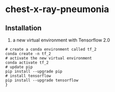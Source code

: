 # chest-x-ray-pneumonia

## Installation
1. a new virtual environment with Tensorflow 2.0
```linux
# create a conda environment called tf_2
conda create -n tf_2
# activate the new virtual environment
conda activate tf_2 
# update pip
pip install --upgrade pip
# install tensorflow
pip install --upgrade tensorflow
}
```
